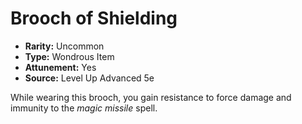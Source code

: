 # Brooch of Shielding

- **Rarity:** Uncommon
- **Type:** Wondrous Item
- **Attunement:** Yes
- **Source:** Level Up Advanced 5e

While wearing this brooch, you gain resistance to force damage and immunity to the _magic missile_  spell.
